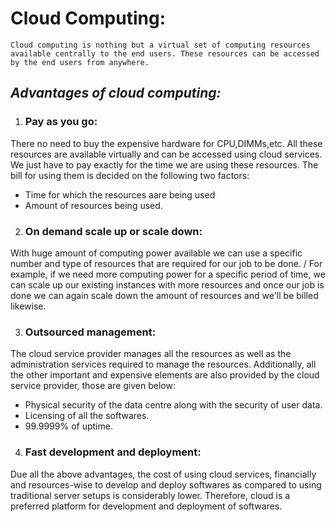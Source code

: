 # **Cloud Computing:** #
    Cloud computing is nothing but a virtual set of computing resources available centrally to the end users. These resources can be accessed by the end users from anywhere.

## *Advantages of cloud computing:* #
1.  ### Pay as you go: #

  There no need to buy the expensive hardware for CPU,DIMMs,etc. All these resources are available virtually and can be accessed using cloud services.
We just have to pay exactly for the time we are using these resources. The bill for using them is decided on the following two factors:
- Time for which the resources aare being used
- Amount of resources being used.  

2. ### On demand scale up or scale down: #

  With huge amount of computing power available we can use a specific number and type of resources that are required for our job to be done. /
  For example, if we need more computing power for a specific period of time, we can scale up our existing instances with more resources and once our job is done we can again scale down the amount of resources and we'll be billed likewise.

3. ### Outsourced management: #

  The cloud service provider manages all the resources as well as the administration services required to manage the resources.
Additionally, all the other important and expensive elements are also provided by the cloud service provider, those are given below:
* Physical security of the data centre along with the security of user data.
* Licensing of all the softwares.
* 99.9999% of uptime.

4. ### Fast development and deployment: #

  Due all the above advantages, the cost of using cloud services, financially and resources-wise to develop and deploy softwares as compared to using traditional server setups is considerably lower. Therefore, cloud is a preferred platform for development and deployment of softwares.
